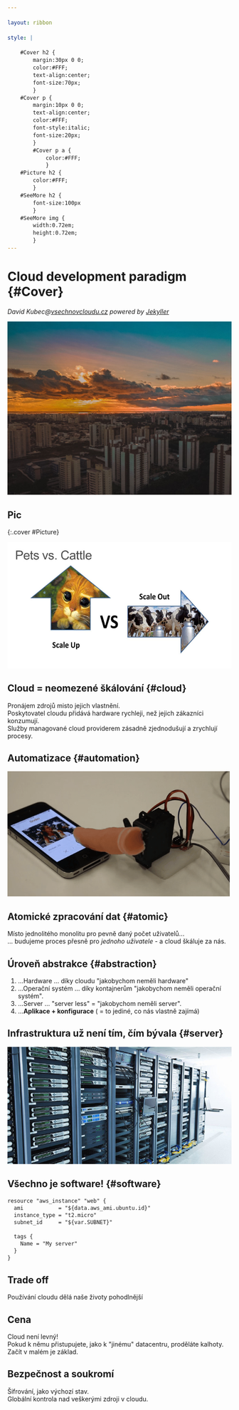 ```yaml
---

layout: ribbon

style: |

    #Cover h2 {
        margin:30px 0 0;
        color:#FFF;
        text-align:center;
        font-size:70px;
        }
    #Cover p {
        margin:10px 0 0;
        text-align:center;
        color:#FFF;
        font-style:italic;
        font-size:20px;
        }
        #Cover p a {
            color:#FFF;
            }
    #Picture h2 {
        color:#FFF;
        }
    #SeeMore h2 {
        font-size:100px
        }
    #SeeMore img {
        width:0.72em;
        height:0.72em;
        }
---
```


# Cloud development paradigm {#Cover}

*David Kubec@[vsechnovcloudu.cz](http://vsechnovcloudu.cz/) powered by [Jekyller](https://github.com/shower/jekyller)*

![](img/corpident/cover.jpg)

## Pic
{:.cover #Picture}

![](pictures/slide_9.jpg)

## Cloud = neomezené škálování {#cloud}
Pronájem zdrojů misto jejich vlastnění.  
Poskytovatel cloudu přidává hardware rychleji, než jejich zákazníci konzumují.  
Služby managované cloud providerem zásadně zjednodušují a zrychlují procesy.  

## Automatizace {#automation}

![](pictures/giphy.gif)

## Atomické zpracování dat {#atomic}

Místo jednolitého monolitu pro pevně daný počet uživatelů...  
... budujeme proces přesně pro *jednoho uživatele* - a cloud škáluje za nás.

## Úroveň abstrakce {#abstraction}

1. …Hardware ... díky cloudu "jakobychom neměli hardware"
2. …Operační systém ... díky kontajnerům "jakobychom neměli operační systém".
3. …Server ... "server less" = "jakobychom neměli server".
4. …**Aplikace + konfigurace** ( = to jediné, co nás vlastně zajímá)

## Infrastruktura už není tím, čím bývala {#server}

![](pictures/server.jpg)

## Všechno je software! {#software}

    resource "aws_instance" "web" {
      ami           = "${data.aws_ami.ubuntu.id}"
      instance_type = "t2.micro"
      subnet_id     = "${var.SUBNET}"

      tags {
        Name = "My server"
      }
    }

## Trade off

Používání cloudu dělá naše životy pohodlnější

## Cena

Cloud není levný!  
Pokud k němu přistupujete, jako k "jinému" datacentru, proděláte kalhoty.  
Začít v malém je základ.  

## Bezpečnost a soukromí

Šifrování, jako výchozí stav.  
Globální kontrola nad veškerými zdroji v cloudu.  
